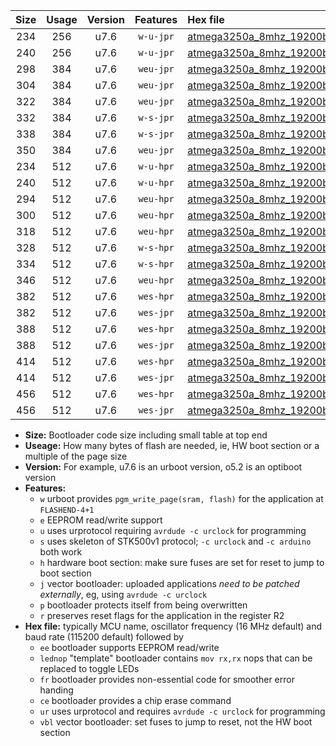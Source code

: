 |Size|Usage|Version|Features|Hex file|
|:-:|:-:|:-:|:-:|:--|
|234|256|u7.6|`w-u-jpr`|[atmega3250a_8mhz_19200bps_ur_vbl.hex](https://raw.githubusercontent.com/stefanrueger/urboot/main//atmega3250a_8mhz_19200bps_ur_vbl.hex)|
|240|256|u7.6|`w-u-jpr`|[atmega3250a_8mhz_19200bps_lednop_ur_vbl.hex](https://raw.githubusercontent.com/stefanrueger/urboot/main//atmega3250a_8mhz_19200bps_lednop_ur_vbl.hex)|
|298|384|u7.6|`weu-jpr`|[atmega3250a_8mhz_19200bps_ee_ur_vbl.hex](https://raw.githubusercontent.com/stefanrueger/urboot/main//atmega3250a_8mhz_19200bps_ee_ur_vbl.hex)|
|304|384|u7.6|`weu-jpr`|[atmega3250a_8mhz_19200bps_ee_lednop_ur_vbl.hex](https://raw.githubusercontent.com/stefanrueger/urboot/main//atmega3250a_8mhz_19200bps_ee_lednop_ur_vbl.hex)|
|322|384|u7.6|`weu-jpr`|[atmega3250a_8mhz_19200bps_ee_lednop_fr_ur_vbl.hex](https://raw.githubusercontent.com/stefanrueger/urboot/main//atmega3250a_8mhz_19200bps_ee_lednop_fr_ur_vbl.hex)|
|332|384|u7.6|`w-s-jpr`|[atmega3250a_8mhz_19200bps_vbl.hex](https://raw.githubusercontent.com/stefanrueger/urboot/main//atmega3250a_8mhz_19200bps_vbl.hex)|
|338|384|u7.6|`w-s-jpr`|[atmega3250a_8mhz_19200bps_lednop_vbl.hex](https://raw.githubusercontent.com/stefanrueger/urboot/main//atmega3250a_8mhz_19200bps_lednop_vbl.hex)|
|350|384|u7.6|`weu-jpr`|[atmega3250a_8mhz_19200bps_ee_lednop_fr_ce_ur_vbl.hex](https://raw.githubusercontent.com/stefanrueger/urboot/main//atmega3250a_8mhz_19200bps_ee_lednop_fr_ce_ur_vbl.hex)|
|234|512|u7.6|`w-u-hpr`|[atmega3250a_8mhz_19200bps_ur.hex](https://raw.githubusercontent.com/stefanrueger/urboot/main//atmega3250a_8mhz_19200bps_ur.hex)|
|240|512|u7.6|`w-u-hpr`|[atmega3250a_8mhz_19200bps_lednop_ur.hex](https://raw.githubusercontent.com/stefanrueger/urboot/main//atmega3250a_8mhz_19200bps_lednop_ur.hex)|
|294|512|u7.6|`weu-hpr`|[atmega3250a_8mhz_19200bps_ee_ur.hex](https://raw.githubusercontent.com/stefanrueger/urboot/main//atmega3250a_8mhz_19200bps_ee_ur.hex)|
|300|512|u7.6|`weu-hpr`|[atmega3250a_8mhz_19200bps_ee_lednop_ur.hex](https://raw.githubusercontent.com/stefanrueger/urboot/main//atmega3250a_8mhz_19200bps_ee_lednop_ur.hex)|
|318|512|u7.6|`weu-hpr`|[atmega3250a_8mhz_19200bps_ee_lednop_fr_ur.hex](https://raw.githubusercontent.com/stefanrueger/urboot/main//atmega3250a_8mhz_19200bps_ee_lednop_fr_ur.hex)|
|328|512|u7.6|`w-s-hpr`|[atmega3250a_8mhz_19200bps.hex](https://raw.githubusercontent.com/stefanrueger/urboot/main//atmega3250a_8mhz_19200bps.hex)|
|334|512|u7.6|`w-s-hpr`|[atmega3250a_8mhz_19200bps_lednop.hex](https://raw.githubusercontent.com/stefanrueger/urboot/main//atmega3250a_8mhz_19200bps_lednop.hex)|
|346|512|u7.6|`weu-hpr`|[atmega3250a_8mhz_19200bps_ee_lednop_fr_ce_ur.hex](https://raw.githubusercontent.com/stefanrueger/urboot/main//atmega3250a_8mhz_19200bps_ee_lednop_fr_ce_ur.hex)|
|382|512|u7.6|`wes-hpr`|[atmega3250a_8mhz_19200bps_ee.hex](https://raw.githubusercontent.com/stefanrueger/urboot/main//atmega3250a_8mhz_19200bps_ee.hex)|
|382|512|u7.6|`wes-jpr`|[atmega3250a_8mhz_19200bps_ee_vbl.hex](https://raw.githubusercontent.com/stefanrueger/urboot/main//atmega3250a_8mhz_19200bps_ee_vbl.hex)|
|388|512|u7.6|`wes-hpr`|[atmega3250a_8mhz_19200bps_ee_lednop.hex](https://raw.githubusercontent.com/stefanrueger/urboot/main//atmega3250a_8mhz_19200bps_ee_lednop.hex)|
|388|512|u7.6|`wes-jpr`|[atmega3250a_8mhz_19200bps_ee_lednop_vbl.hex](https://raw.githubusercontent.com/stefanrueger/urboot/main//atmega3250a_8mhz_19200bps_ee_lednop_vbl.hex)|
|414|512|u7.6|`wes-hpr`|[atmega3250a_8mhz_19200bps_ee_lednop_fr.hex](https://raw.githubusercontent.com/stefanrueger/urboot/main//atmega3250a_8mhz_19200bps_ee_lednop_fr.hex)|
|414|512|u7.6|`wes-jpr`|[atmega3250a_8mhz_19200bps_ee_lednop_fr_vbl.hex](https://raw.githubusercontent.com/stefanrueger/urboot/main//atmega3250a_8mhz_19200bps_ee_lednop_fr_vbl.hex)|
|456|512|u7.6|`wes-hpr`|[atmega3250a_8mhz_19200bps_ee_lednop_fr_ce.hex](https://raw.githubusercontent.com/stefanrueger/urboot/main//atmega3250a_8mhz_19200bps_ee_lednop_fr_ce.hex)|
|456|512|u7.6|`wes-jpr`|[atmega3250a_8mhz_19200bps_ee_lednop_fr_ce_vbl.hex](https://raw.githubusercontent.com/stefanrueger/urboot/main//atmega3250a_8mhz_19200bps_ee_lednop_fr_ce_vbl.hex)|

- **Size:** Bootloader code size including small table at top end
- **Useage:** How many bytes of flash are needed, ie, HW boot section or a multiple of the page size
- **Version:** For example, u7.6 is an urboot version, o5.2 is an optiboot version
- **Features:**
  + `w` urboot provides `pgm_write_page(sram, flash)` for the application at `FLASHEND-4+1`
  + `e` EEPROM read/write support
  + `u` uses urprotocol requiring `avrdude -c urclock` for programming
  + `s` uses skeleton of STK500v1 protocol; `-c urclock` and `-c arduino` both work
  + `h` hardware boot section: make sure fuses are set for reset to jump to boot section
  + `j` vector bootloader: uploaded applications *need to be patched externally*, eg, using `avrdude -c urclock`
  + `p` bootloader protects itself from being overwritten
  + `r` preserves reset flags for the application in the register R2
- **Hex file:** typically MCU name, oscillator frequency (16 MHz default) and baud rate (115200 default) followed by
  + `ee` bootloader supports EEPROM read/write
  + `lednop` "template" bootloader contains `mov rx,rx` nops that can be replaced to toggle LEDs
  + `fr` bootloader provides non-essential code for smoother error handing
  + `ce` bootloader provides a chip erase command
  + `ur` uses urprotocol and requires `avrdude -c urclock` for programming
  + `vbl` vector bootloader: set fuses to jump to reset, not the HW boot section
